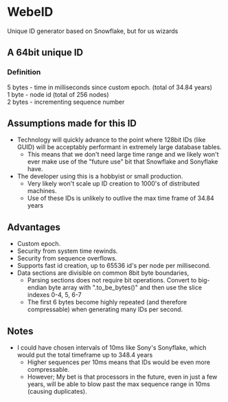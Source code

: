 # WebeID
Unique ID generator based on Snowflake, but for us wizards


## A 64bit unique ID
### Definition
5 bytes - time in milliseconds since custom epoch.  (total of 34.84 years)  
1 byte - node id (total of 256 nodes)  
2 bytes - incrementing sequence number  

## Assumptions made for this ID
 - Technology will quickly advance to the point where 128bit IDs (like GUID) will be acceptably performant in extremely large database tables.
   - This means that we don't need large time range and we likely won't ever make use of the "future use" bit that Snowflake and Sonyflake have.
 - The developer using this is a hobbyist or small production.
   - Very likely won't scale up ID creation to 1000's of distributed machines.
   - Use of these IDs is unlikely to outlive the max time frame of 34.84 years

## Advantages
 - Custom epoch.
 - Security from system time rewinds.
 - Security from sequence overflows.
 - Supports fast id creation, up to 65536 id's per node per millisecond.
 - Data sections are divisible on common 8bit byte boundaries,
   - Parsing sections does not require bit operations. Convert to big-endian byte array with ".to_be_bytes()" and then use the slice indexes 0-4, 5, 6-7
   - The first 6 bytes become highly repeated (and therefore compressable) when generating many IDs per second.

## Notes
 - I could have chosen intervals of 10ms like Sony's Sonyflake, which would put the total timeframe up to 348.4 years
   - Higher sequences per 10ms means that IDs would be even more compressable.
   - However; My bet is that processors in the future, even in just a few years, will be able to blow past the max sequence range in 10ms (causing duplicates).
